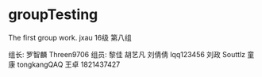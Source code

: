 # groupTesting
The first group work.
jxau 16级 第八组

组长: 
  罗智麟  Threen9706
组员: 
  黎佳
  胡艺凡
  刘倩倩 lqq123456
  刘政  Souttlz
  童康  tongkangQAQ
  王卓  1821437427
